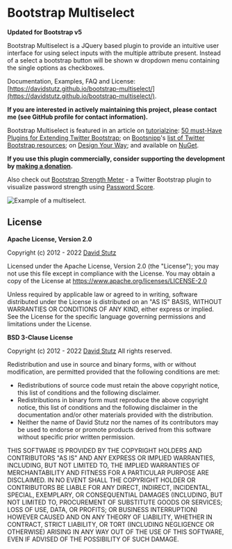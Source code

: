 # Bootstrap Multiselect

**Updated for Bootstrap v5**

Bootstrap Multiselect is a JQuery based plugin to provide an intuitive user interface for using select inputs with the multiple attribute present. Instead of a select a bootstrap button will be shown w dropdown menu containing the single options as checkboxes.

Documentation, Examples, FAQ and License: [https://davidstutz.github.io/bootstrap-multiselect/](https://davidstutz.github.io/bootstrap-multiselect/).

**If you are interested in actively maintaining this project, please contact me (see GitHub profile for contact information).**

Bootstrap Multiselect is featured in an article on [tutorialzine](https://tutorialzine.com/): [50 must-Have Plugins for Extending Twitter Bootstrap](https://tutorialzine.com/2013/07/50-must-have-plugins-for-extending-twitter-bootstrap/); on [Bootsnipp](https://bootsnipp.com/)'s [list of Twitter Bootstrap resources](https://bootsnipp.com/resources); on [Design Your Way](https://www.designyourway.net/blog/resources/jquery-bootstrap-plugins/); and available on [NuGet](https://www.nuget.org/packages/Bootstrap.Multiselect).

**If you use this plugin commercially, consider supporting the development by [making a donation](https://davidstutz.de/donate/).**

Also check out [Bootstrap Strength Meter](https://github.com/davidstutz/bootstrap-strength-meter) - a Twitter Bootstrap plugin to visualize password strength using [Password Score](https://github.com/davidstutz/password-score).

![Example of a multiselect.](example.png?raw=true "Example of a multiselect.")

## License

**Apache License, Version 2.0**

Copyright (c) 2012 - 2022 [David Stutz](https://davidstutz.de/)

Licensed under the Apache License, Version 2.0 (the "License"); you may not use this file except in compliance with the License. You may obtain a copy of the License at https://www.apache.org/licenses/LICENSE-2.0

Unless required by applicable law or agreed to in writing, software distributed under the License is distributed on an "AS IS" BASIS, WITHOUT WARRANTIES OR CONDITIONS OF ANY KIND, either express or implied. See the License for the specific language governing permissions and limitations under the License.

**BSD 3-Clause License**

Copyright (c) 2012 - 2022 [David Stutz](https://davidstutz.de/)
All rights reserved.

Redistribution and use in source and binary forms, with or without modification, are permitted provided that the following conditions are met:

* Redistributions of source code must retain the above copyright notice, this list of conditions and the following disclaimer.
* Redistributions in binary form must reproduce the above copyright notice, this list of conditions and the following disclaimer in the documentation and/or other materials provided with the distribution.
* Neither the name of David Stutz nor the names of its contributors may be used to endorse or promote products derived from this software without specific prior written permission.

THIS SOFTWARE IS PROVIDED BY THE COPYRIGHT HOLDERS AND CONTRIBUTORS "AS IS" AND ANY EXPRESS OR IMPLIED WARRANTIES, INCLUDING, BUT NOT LIMITED TO, THE IMPLIED WARRANTIES OF MERCHANTABILITY AND FITNESS FOR A PARTICULAR PURPOSE ARE DISCLAIMED. IN NO EVENT SHALL THE COPYRIGHT HOLDER OR CONTRIBUTORS BE LIABLE FOR ANY DIRECT, INDIRECT, INCIDENTAL, SPECIAL, EXEMPLARY, OR CONSEQUENTIAL DAMAGES (INCLUDING, BUT NOT LIMITED TO, PROCUREMENT OF SUBSTITUTE GOODS OR SERVICES; LOSS OF USE, DATA, OR PROFITS; OR BUSINESS INTERRUPTION) HOWEVER CAUSED AND ON ANY THEORY OF LIABILITY, WHETHER IN CONTRACT, STRICT LIABILITY, OR TORT (INCLUDING NEGLIGENCE OR OTHERWISE) ARISING IN ANY WAY OUT OF THE USE OF THIS SOFTWARE, EVEN IF ADVISED OF THE POSSIBILITY OF SUCH DAMAGE.

